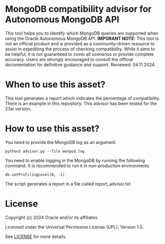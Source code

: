 # MongoDB compatibility advisor for Autonomous MongoDB API

This tool helps you to identify which MongoDB queries are supported when using the Oracle Autonomous MongoDB API. 
**IMPORANT NOTE:** This tool is not an official product and is provided as a community-driven resource to assist in expediting the process of checking compatibility. While it aims to be helpful, it is not guaranteed to cover all scenarios or provide complete accuracy. Users are strongly encouraged to consult the official documentation for definitive guidance and support. 
Reviewed: 04.11.2024

# When to use this asset?

This tool generates a report which indicates the percentage of compatibility. There is an example in this repository. This advisor has been tested for the 23ai version.

# How to use this asset?

You need to provide the MongoDB log as an argument.

```
python3 advisor.py --file mongod.log
```

You need to enable logging in the MongoDB by running the following command. It is recommended to run it in non-production environments.
```
db.setProfilingLevel(0, -1)
```

The script generates a report in a file called report_advisor.txt

# License
 
Copyright (c) 2024 Oracle and/or its affiliates.
 
Licensed under the Universal Permissive License (UPL), Version 1.0.
 
See [LICENSE](https://github.com/oracle-devrel/technology-engineering/blob/main/LICENSE) for more details.
